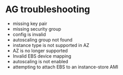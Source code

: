 # AG troubleshooting

- missing key pair
- missing security group
- config is invalid
- autoscaling group not found
- instance type is not supported in AZ
- AZ is no longer supported
- Invalid EBS device mapping
- autoscaling is not enabled
- attempting to attach EBS to an instance-store AMI